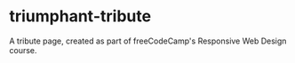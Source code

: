 # triumphant-tribute
A tribute page, created as part of freeCodeCamp's Responsive Web Design course.

